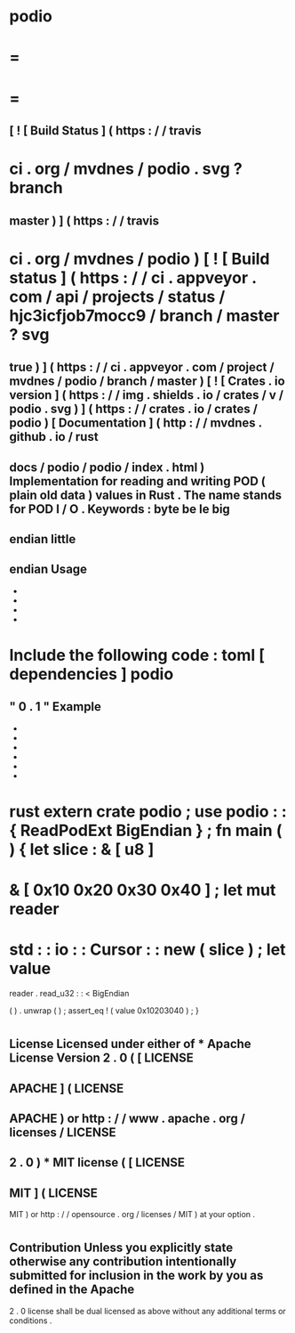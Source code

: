 podio
=
=
=
=
=
[
!
[
Build
Status
]
(
https
:
/
/
travis
-
ci
.
org
/
mvdnes
/
podio
.
svg
?
branch
=
master
)
]
(
https
:
/
/
travis
-
ci
.
org
/
mvdnes
/
podio
)
[
!
[
Build
status
]
(
https
:
/
/
ci
.
appveyor
.
com
/
api
/
projects
/
status
/
hjc3icfjob7mocc9
/
branch
/
master
?
svg
=
true
)
]
(
https
:
/
/
ci
.
appveyor
.
com
/
project
/
mvdnes
/
podio
/
branch
/
master
)
[
!
[
Crates
.
io
version
]
(
https
:
/
/
img
.
shields
.
io
/
crates
/
v
/
podio
.
svg
)
]
(
https
:
/
/
crates
.
io
/
crates
/
podio
)
[
Documentation
]
(
http
:
/
/
mvdnes
.
github
.
io
/
rust
-
docs
/
podio
/
podio
/
index
.
html
)
Implementation
for
reading
and
writing
POD
(
plain
old
data
)
values
in
Rust
.
The
name
stands
for
POD
I
/
O
.
Keywords
:
byte
be
le
big
-
endian
little
-
endian
Usage
-
-
-
-
-
Include
the
following
code
:
toml
[
dependencies
]
podio
=
"
0
.
1
"
Example
-
-
-
-
-
-
-
rust
extern
crate
podio
;
use
podio
:
:
{
ReadPodExt
BigEndian
}
;
fn
main
(
)
{
let
slice
:
&
[
u8
]
=
&
[
0x10
0x20
0x30
0x40
]
;
let
mut
reader
=
std
:
:
io
:
:
Cursor
:
:
new
(
slice
)
;
let
value
=
reader
.
read_u32
:
:
<
BigEndian
>
(
)
.
unwrap
(
)
;
assert_eq
!
(
value
0x10203040
)
;
}
#
#
License
Licensed
under
either
of
*
Apache
License
Version
2
.
0
(
[
LICENSE
-
APACHE
]
(
LICENSE
-
APACHE
)
or
http
:
/
/
www
.
apache
.
org
/
licenses
/
LICENSE
-
2
.
0
)
*
MIT
license
(
[
LICENSE
-
MIT
]
(
LICENSE
-
MIT
)
or
http
:
/
/
opensource
.
org
/
licenses
/
MIT
)
at
your
option
.
#
#
#
Contribution
Unless
you
explicitly
state
otherwise
any
contribution
intentionally
submitted
for
inclusion
in
the
work
by
you
as
defined
in
the
Apache
-
2
.
0
license
shall
be
dual
licensed
as
above
without
any
additional
terms
or
conditions
.
